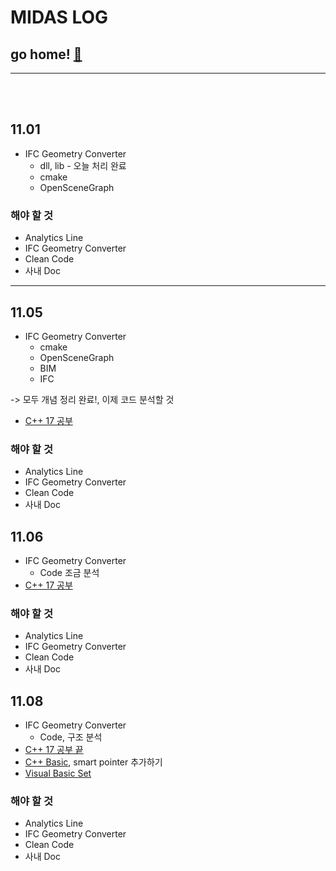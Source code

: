 # MIDAS LOG

## go home! [:house_with_garden:](https://github.com/wnsgml972/midas_log)

---

<br/><br/>

## 11.01

* IFC Geometry Converter
  * dll, lib - 오늘 처리 완료
  * cmake
  * OpenSceneGraph

### 해야 할 것

* Analytics Line
* IFC Geometry Converter
* Clean Code
* 사내 Doc

---

## 11.05

* IFC Geometry Converter
  * cmake
  * OpenSceneGraph
  * BIM
  * IFC

-> 모두 개념 정리 완료!, 이제 코드 분석할 것

* [C++ 17 공부](./cpp17.md)

### 해야 할 것

* Analytics Line
* IFC Geometry Converter
* Clean Code
* 사내 Doc



## 11.06

* IFC Geometry Converter
  * Code 조금 분석   
* [C++ 17 공부](./cpp17.md)


### 해야 할 것

* Analytics Line
* IFC Geometry Converter
* Clean Code
* 사내 Doc



## 11.08

* IFC Geometry Converter
  * Code, 구조 분석
* [C++ 17 공부 끝](./cpp17.md)
* [C++ Basic](/contents/2018.11/CppBasic.md), smart pointer 추가하기
* [Visual Basic Set](/contents/VisualCodeBasicSet.md)


### 해야 할 것

* Analytics Line
* IFC Geometry Converter
* Clean Code
* 사내 Doc

